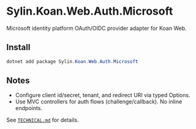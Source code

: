 # Sylin.Koan.Web.Auth.Microsoft

Microsoft identity platform OAuth/OIDC provider adapter for Koan Web.

## Install

```powershell
dotnet add package Sylin.Koan.Web.Auth.Microsoft
```

## Notes
- Configure client id/secret, tenant, and redirect URI via typed Options.
- Use MVC controllers for auth flows (challenge/callback). No inline endpoints.

See [`TECHNICAL.md`](TECHNICAL.md) for details.